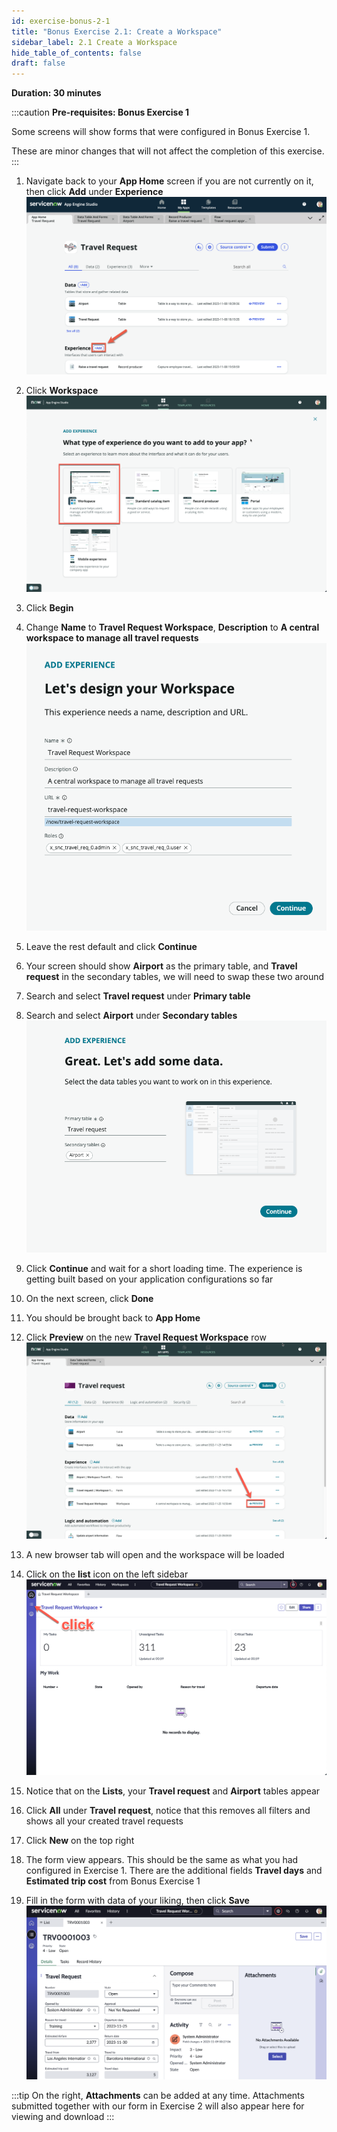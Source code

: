```yaml
---
id: exercise-bonus-2-1
title: "Bonus Exercise 2.1: Create a Workspace"
sidebar_label: 2.1 Create a Workspace
hide_table_of_contents: false
draft: false
---
```


**Duration: 30 minutes**

:::caution
**Pre-requisites: Bonus Exercise 1**

Some screens will show forms that were configured in Bonus Exercise 1. 

These are minor changes that will not affect the completion of this exercise.
:::


1. Navigate back to your **App Home** screen if you are not currently on it, then click **Add** under **Experience**
![](images/2023-11-08-21-22-09.png)


2. Click **Workspace**
![](images/chooseworkspace.png)


3. Click **Begin**


4. Change **Name** to **Travel Request Workspace**, **Description** to **A central workspace to manage all travel requests**
![](images/nameworkspace.png)


5. Leave the rest default and click **Continue**


6. Your screen should show **Airport** as the primary table, and **Travel request** in the secondary tables, we will need to swap these two around


7. Search and select **Travel request** under **Primary table**


8. Search and select **Airport** under **Secondary tables**
![](images/swaptables.png)


9. Click **Continue** and wait for a short loading time. The experience is getting built based on your application configurations so far


10. On the next screen, click **Done**


11. You should be brought back to **App Home**


12. Click **Preview** on the new **Travel Request Workspace** row
![](images/previewws.png)


13. A new browser tab will open and the workspace will be loaded


14. Click on the **list** icon on the left sidebar
![](images/defaultws.png)


15. Notice that on the **Lists**, your **Travel request** and **Airport** tables appear


16. Click **All** under **Travel request**, notice that this removes all filters and shows all your created travel requests


17. Click **New** on the top right


18. The form view appears. This should be the same as what you had configured in Exercise 1. There are the additional fields **Travel days** and **Estimated trip cost** from Bonus Exercise 1


19. Fill in the form with data of your liking, then click **Save**
![](images/2023-11-08-21-28-28.png)


:::tip
On the right, **Attachments** can be added at any time. Attachments submitted together with our form in Exercise 2 will also appear here for viewing and download
:::